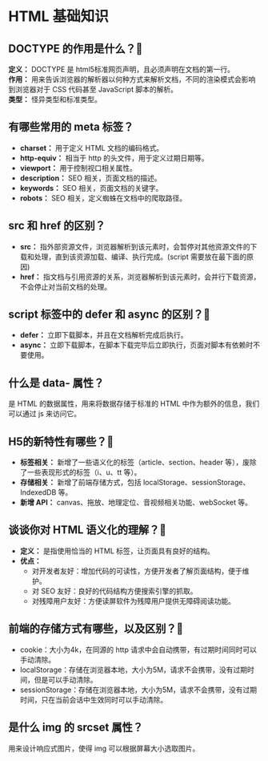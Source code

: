 # HTML 基础知识
## DOCTYPE 的作用是什么？:star2:
**定义：** DOCTYPE 是 html5标准网页声明，且必须声明在文档的第一行。   
**作用：** 用来告诉浏览器的解析器以何种方式来解析文档，不同的渲染模式会影响到浏览器对于 CSS 代码甚至 JavaScript 脚本的解析。    
**类型：** 怪异类型和标准类型。

## 有哪些常用的 meta 标签？
- **charset：** 用于定义 HTML 文档的编码格式。
- **http-equiv：** 相当于 http 的头文件，用于定义过期日期等。
- **viewport：** 用于控制视口相关属性。
- **description：** SEO 相关，页面文档的描述。
- **keywords：** SEO 相关，页面文档的关键字。
- **robots：** SEO 相关，定义蜘蛛在文档中的爬取路径。

## src 和 href 的区别？
- **src：** 指外部资源文件，浏览器解析到该元素时，会暂停对其他资源文件的下载和处理，直到该资源加载、编译、执行完成。(script 需要放在最下面的原因)
- **href：** 指文档与引用资源的关系，浏览器解析到该元素时，会并行下载资源，不会停止对当前文档的处理。

## script 标签中的 defer 和 async 的区别？:star2:
- **defer：** 立即下载脚本，并且在文档解析完成后执行。
- **async：** 立即下载脚本，在脚本下载完毕后立即执行，页面对脚本有依赖时不要使用。

## 什么是 data- 属性？
是 HTML 的数据属性，用来将数据存储于标准的 HTML 中作为额外的信息，我们可以通过 js 来访问它。

## H5的新特性有哪些？:star2:
- **标签相关：** 新增了一些语义化的标签（article、section、header 等），废除了一些表现形式的标签（i、u、tt 等）。
- **存储相关：** 新增了前端存储方式，包括 localStorage、sessionStorage、IndexedDB 等。
- **新增 API：** canvas、拖放、地理定位、音视频相关功能、webSocket 等。

## 谈谈你对 HTML 语义化的理解？:star2:
- **定义：** 是指使用恰当的 HTML 标签，让页面具有良好的结构。   
- **优点：**  
	- 对开发者友好：增加代码的可读性，方便开发者了解页面结构，便于维护。
	- 对 SEO 友好：良好的代码结构方便搜索引擎的抓取。
	- 对残障用户友好：方便读屏软件为残障用户提供无障碍阅读功能。

## 前端的存储方式有哪些，以及区别？:star2:
- cookie：大小为4k，在同源的 http 请求中会自动携带，有过期时间同时可以手动清除。
- localStorage：存储在浏览器本地，大小为5M，请求不会携带，没有过期时间，但是可以手动清除。
- sessionStorage：存储在浏览器本地，大小为5M，请求不会携带，没有过期时间，只在当前会话中生效同时可以手动清除。

## 是什么 img 的 srcset 属性？
用来设计响应式图片，使得 img 可以根据屏幕大小选取图片。
